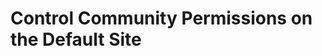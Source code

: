 # Control Community Permissions on the Default Site

<!-- <div class="ahead">
<h4>Exercise Goals</h4>
<ul>
    <li>Create a Site Team for the Livingstone Hotels & Resorts site</li>
	<li>Modify Permissions on a Resource on the site</li>
</ul>
</div>

## Go to the Default Site

1. **Open** the _Menu_.  
2. **Open** the _Site Administration_ panel.
3. **Click** _Go to Site_ for the default site.
	* If you've followed along in other modules, the default site is called _Livingstone Hotels & Resorts_.

<img src="../images/go-to-site.png" style="max-height: 40%">

## Create a Web Moderator's Site Team in the Members Tab

1. **Open** _People_ in the _Site Administration_ panel.
2. **Click** _Teams_.
3. **Click** the _Add_ button at the top right.
4. **Type** _Web Moderators_ for the _Name_.
5. **Click** _Save_.

<img src="../images/web-moderator-team.png" style="max-width: 100%">

## Add a User to the New Site Team

1. **Click** into the new _Web Moderators_ team.
2. **Click** the _Add_ button at the top right.
3. **Check** your User from the list of Site Members.
	* If you have any other Users added to the site, feel free to add any of them as well.
4. **Click** _Add_.

<img src="../images/added-users-to-wm.png" style="max-width: 100%">

## Create a New Community Page

1. **Open** _Site Builder_ in the _Site Administration_ panel.
2. **Click** _Pages_.
3. **Click** _Add_ at the top right.
4. **Click** _Widget Page_.
5. **Type** _Community_ for the _Name_.
6. **Click** _Add_.
7. **Click** _Save_.

<img src="../images/created-new-page.png" style="max-width: 100%">

## Add a Message Board Widget to the New Page

1. **Click** _Go to Site_ for the default site.
2. **Go to** the _Community_ page.
3. **Open** the _Add_ menu at the top right.
4. **Open** _Widgets → Collaboration_.
5. **Add** the _Message Boards_ widget to the right column.

<img src="../images/community-page.png" style="max-height: 100%">

<br />

## Grant the Web Moderator Team Permissions to the Message Board Widget

1. **Click** on the _Options_ menu next to the _New Thread_ button.
2. **Click** _Permissions_.
3. **Check** every permission except for _Permissions_ for _Web Moderators_.
4. **Click** _Save_.
5. **Close** the pop-up.

<img src="../images/final-permissions.png" style="max-width: 100%">

---

## Bonus Exercises:

1. Create new Users or add existing Users to the Team.
2. Add new Widgets to the page and grant permissions to the team.
3. Log in as another User and test the Site Team permissions. -->
